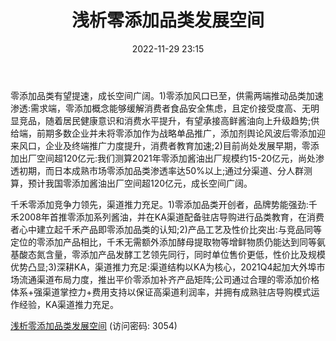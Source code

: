 ﻿---
title: 浅析零添加品类发展空间
date: 2022-11-29 23:15
tags:
- 千禾味业
updated: 
---

零添加品类有望提速，成长空间广阔。1)零添加风口已至，供需两端推动品类加速渗透:需求端，零添加概念能够缓解消费者食品安全焦虑，且定价接受度高、无明显竞品，随着居民健康意识和消费水平提升，有望承接高鲜酱油向上升级趋势;供给端，前期多数企业并未将零添加作为战略单品推广，添加剂舆论风波后零添加迎来风口，企业及终端推广力度提升，消费者教育加速;2)目前尚处发展早期，零添加出厂空间超120亿元:我们测算2021年零添加酱油出厂规模约15-20亿元，尚处渗透初期，而日本成熟市场零添加品类渗透率达50%以上;通过分渠道、分人群测算，预计我国零添加酱油出厂空间超120亿元，成长空间广阔。
<!-- more -->
千禾零添加竞争力领先，渠道推力充足。1)零添加品类开创者，品牌势能强劲:千禾2008年首推零添加系列酱油，并在KA渠道配备驻店导购进行品类教育，在消费者心中建立起千禾产品即零添加品类的认知;2)产品工艺及性价比突出:与竞品同等定位的零添加产品相比，千禾无需额外添加酵母提取物等增鲜物质仍能达到同等氨基酸态氮含量，零添加产品发酵工艺领先同行，同时单位售价更低，性价比及规模优势凸显;3)深耕KA，渠道推力充足:渠道结构以KA为核心，2021Q4起加大外埠市场流通渠道布局力度，推出平价零添加补齐产品矩阵;公司通过合理的零添加价格体系+强渠道掌控力+费用支持以保证高渠道利润率，并拥有成熟驻店导购模式运作经验，KA渠道推力充足。

[浅析零添加品类发展空间](https://url12.ctfile.com/f/3948612-735802532-3a84e4?p=3054)
(访问密码: 3054)

